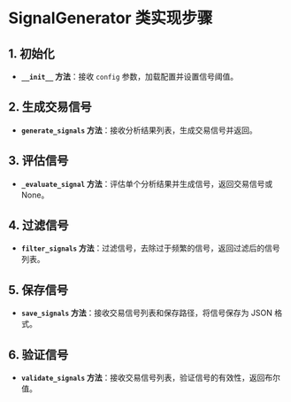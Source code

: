 # SignalGenerator 类实现步骤

## 1. 初始化
- **`__init__` 方法**：接收 `config` 参数，加载配置并设置信号阈值。

## 2. 生成交易信号
- **`generate_signals` 方法**：接收分析结果列表，生成交易信号并返回。

## 3. 评估信号
- **`_evaluate_signal` 方法**：评估单个分析结果并生成信号，返回交易信号或 None。

## 4. 过滤信号
- **`filter_signals` 方法**：过滤信号，去除过于频繁的信号，返回过滤后的信号列表。

## 5. 保存信号
- **`save_signals` 方法**：接收交易信号列表和保存路径，将信号保存为 JSON 格式。

## 6. 验证信号
- **`validate_signals` 方法**：接收交易信号列表，验证信号的有效性，返回布尔值。 